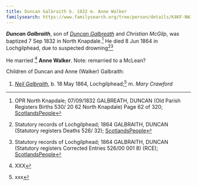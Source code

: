 ```yaml
---
title: Duncan Galbraith b. 1832 m. Anne Walker
familysearch: https://www.familysearch.org/tree/person/details/K4KF-NWJ
---
```

***Duncan Galbraith***, son of *[Duncan Galbreath](galbreath-duncan-1793-mcgilp.md)* and *Christian McGilp*, was baptized 7 Sep 1832 in North Knapdale.[^birth]  He died 8 Jun 1864 in Lochgilphead, due to suspected drowning[^death1][^death2]

He married [^marriage] **Anne Walker**.  Note: remarried to a McLean?

Children of Duncan and Anne (Walker) Galbraith:

1. *[Neil Galbraith](galbraith-neil-1864-crawford.md)*, b. 18 May 1864, Lochgilphead;[^neil-birth] m. *Mary Crawford*

[^birth]: OPR North Knapdale; 07/09/1832 GALBREATH, DUNCAN (Old Parish Registers Births 530/ 20 62 North Knapdale) Page 62 of 320; [ScotlandsPeople](https://www.scotlandspeople.gov.uk/view-image/nrs_opr_records/2357402?image=62)

[^death1]: Statutory records of Lochgilphead; 1864 GALBRAITH, DUNCAN (Statutory registers Deaths 526/ 32); [ScotlandsPeople](https://www.scotlandspeople.gov.uk/view-image/nrs_stat_deaths/711945)

[^death2]: Statutory records of Lochgilphead; 1864 GALBRAITH, DUNCAN (Statutory registers Corrected Entries 526/00 001 8) (RCE); [ScotlandsPeople](https://www.scotlandspeople.gov.uk/view-image/nrs_rce/439922?record_type=nrs_stat_deaths&record_id=711945)

[^marriage]:  XXX

[^neil-birth]: xxx
